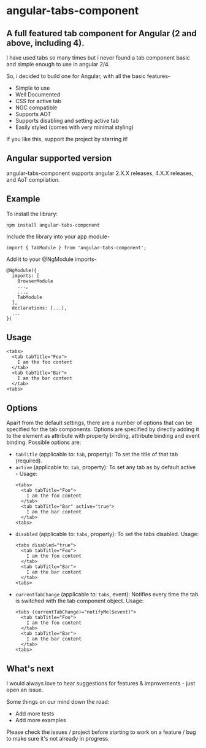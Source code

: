 # angular-tabs-component
## A full featured tab component for Angular (2 and above, including 4).

I have used tabs so many times but i never found a tab component basic and simple enough to use in angular 2/4.

So, i decided to build one for Angular, with all the basic features-
* Simple to use
* Well Documented
* CSS for active tab
* NGC compatible
* Supports AOT
* Supports disabling and setting active tab
* Easily styled (comes with very minimal styling)

If you like this, support the project by starring it!

## Angular supported version
angular-tabs-component supports angular 2.X.X releases, 4.X.X releases, and AoT compilation.

## Example
To install the library:
```
npm install angular-tabs-component
```

Include the library into your app module-
```
import { TabModule } from 'angular-tabs-component';
```

Add it to your @NgModule imports-
```
@NgModule({
  imports: [
    BrowserModule
    ...,
    ...,
    TabModule
  ],
  declarations: [...],
  ...
})
```

## Usage
```
<tabs>
  <tab tabTitle="Foo">
    I am the foo content
  </tab>
  <tab tabTitle="Bar">
    I am the bar content
  </tab>
<tabs>
```

## Options

Apart from the default settings, there are a number of options that can be
specified for the tab components. Options are specified by directly adding it to the
element as attribute with property binding, attribute binding and event binding.
Possible options are:

  * `tabTitle` (applicable to: `tab`, property): To set the title of that tab (required).
  * `active` (applicable to: `tab`, property): To set any tab as by default active -
  Usage:
    ```
    <tabs>
      <tab tabTitle="Foo">
        I am the foo content
      </tab>
      <tab tabTitle="Bar" active="true">
        I am the bar content
      </tab>
    <tabs>
    ```
  * `disabled` (applicable to: `tabs`, property): To set the tabs disabled.
  Usage:
    ```
    <tabs disabled="true">
      <tab tabTitle="Foo">
        I am the foo content
      </tab>
      <tab tabTitle="Bar">
        I am the bar content
      </tab>
    <tabs>
    ```
  * `currentTabChange` (applicable to: `tabs`, event): Notifies every time the tab is switched with the tab component object.
  Usage:
    ```
    <tabs (currentTabChange)="notifyMe($event)">
      <tab tabTitle="Foo">
        I am the foo content
      </tab>
      <tab tabTitle="Bar">
        I am the bar content
      </tab>
    <tabs>
    ```

## What's next
I would always love to hear suggestions for features & improvements - just open an issue.

Some things on our mind down the road:
* Add more tests
* Add more examples

Please check the issues / project before starting to work on a feature / bug to make sure it's not already in progress.
